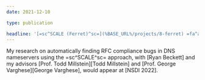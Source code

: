 ```yaml
---
date: 2021-12-10

type: publication

headline: '[=sc^SCALE (Ferret)^sc=](%BASE_URL%/projects/8-ferret) =fa^angle-double-right^fa= [NSDI =qq= 22][NSDI 2022]'
---
```


My research on automatically finding RFC compliance bugs in DNS nameservers using the =sc^SCALE^sc= approach, with [Ryan Beckett] and my advisors [Prof. Todd Millstein][Todd Millstein] and [Prof. George Varghese][George Varghese], would appear at [NSDI 2022].

